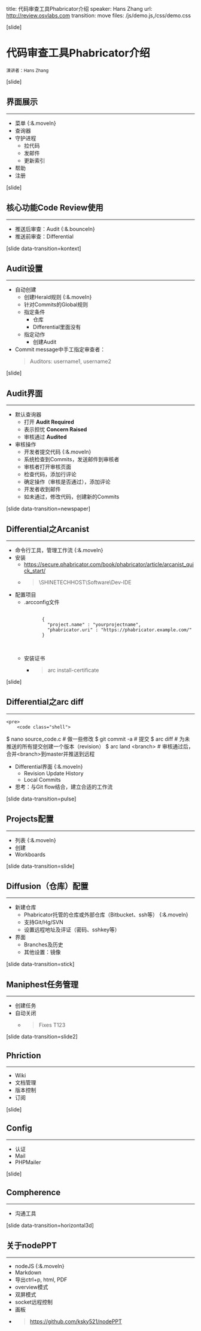 title: 代码审查工具Phabricator介绍
speaker: Hans Zhang
url: http://review.osvlabs.com
transition: move
files: /js/demo.js,/css/demo.css

[slide]
# 代码审查工具Phabricator介绍
<small>演讲者：Hans Zhang</small>

[slide]
## 界面展示
----
* 菜单 {:&.moveIn}
* 查询器
* 守护进程
    * 拉代码
    * 发邮件
    * 更新索引
* 帮助
* 注册

[slide]
## 核心功能Code Review使用
----
* 推送后审查：Audit {:&.bounceIn}
* 推送前审查：Differential

[slide data-transition=kontext]
## Audit设置
----
* 自动创建
    * 创建Herald规则 {:&.moveIn}
    * 针对Commits的Global规则
    * 指定条件
        * 仓库
        * Differential里面没有
    * 指定动作
        * 创建Audit
* Commit message中手工指定审查者：
    > Auditors: username1, username2

[slide]    
## Audit界面
----
* 默认查询器
    * 打开 **Audit Required**
    * 表示担忧 **Concern Raised**
    * 审核通过 **Audited**
* 审核操作
    * 开发者提交代码 {:&.moveIn}
    * 系统检查到Commits，发送邮件到审核者
    * 审核者打开审核页面
    * 检查代码，添加行评论
    * 确定操作（审核是否通过），添加评论
    * 开发者收到邮件
    * 如未通过，修改代码，创建新的Commits

[slide data-transition=newspaper]    
## Differential之Arcanist
----
* 命令行工具，管理工作流 {:&.moveIn}
* 安装
    * https://secure.phabricator.com/book/phabricator/article/arcanist_quick_start/
    * > \\SHINETECHHOST\Software\Dev-IDE
* 配置项目
    * .arcconfig文件
    <pre>
        <code class="javascript">
            {
              "project.name" : "yourprojectname",
              "phabricator.uri" : "https://phabricator.example.com/"
            }
        </code>
    </pre>
    * 安装证书
        * > arc install-certificate

[slide]    
## Differential之arc diff
----
    <pre>
        <code class="shell">
$ nano source_code.c  # 做一些修改
$ git commit -a       # 提交
$ arc diff            # 为未推送的所有提交创建一个版本（revision）
$ arc land &lt;branch&gt;   # 审核通过后，合并&lt;branch&gt;到master并推送到远程
        </code>
    </pre>

* Differential界面 {:&.moveIn} 
    * Revision Update History
    * Local Commits
* 思考：与Git flow结合，建立合适的工作流

[slide data-transition=pulse]    
## Projects配置
----
* 列表 {:&.moveIn}
* 创建
* Workboards

[slide data-transition=slide]    
## Diffusion（仓库）配置
----
* 新建仓库
    * Phabricator托管的仓库或外部仓库（Bitbucket、ssh等） {:&.moveIn}
    * 支持Git/Hg/SVN
    * 设置远程地址及评证（密码、sshkey等） 
* 界面
    * Branches及历史
    * 其他设置：镜像

[slide data-transition=stick]    
## Maniphest任务管理
----
* 创建任务
* 自动关闭
    * > Fixes T123

[slide data-transition=slide2]    
## Phriction
----
* Wiki
* 文档管理
* 版本控制
* 订阅

[slide]    
## Config
----
* 认证
* Mail
* PHPMailer

[slide]    
## Compherence
----
* 沟通工具

[slide data-transition=horizontal3d]
## 关于nodePPT
----
* nodeJS {:&.moveIn}
* Markdown
* 导出ctrl+p, html, PDF
* overview模式
* 双屏模式
* socket远程控制
* 画板
* > https://github.com/ksky521/nodePPT